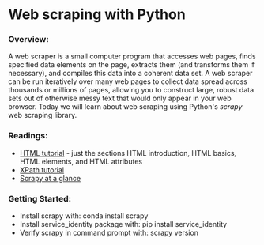 # Web scraping with Python

### Overview:

A web scraper is a small computer program that accesses web pages, finds specified data elements on the page, 
extracts them (and transforms them if necessary), and compiles this data into a coherent data set.
A web scraper can be run iteratively over many web pages to collect data spread across thousands or millions of pages,
allowing you to construct large, robust data sets out of otherwise messy text that would only appear in your web browser.
Today we will learn about web scraping using Python's *scrapy* web scraping library.

### Readings:

- [HTML tutorial](http://www.w3schools.com/html/html_intro.asp) - just the sections HTML introduction, HTML basics, HTML elements, and HTML attributes
- [XPath tutorial](http://www.w3schools.com/xsl/xpath_intro.asp) 
- [Scrapy at a glance](http://doc.scrapy.org/en/latest/intro/overview.html)

### Getting Started:

- Install scrapy with: conda install scrapy
- Install service_identity package with: pip install service_identity
- Verify scrapy in command prompt with: scrapy version

